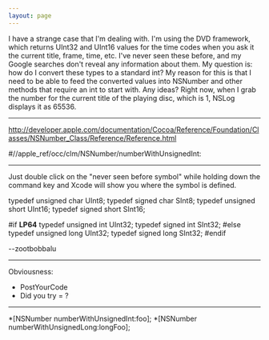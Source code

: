 ```yaml
---
layout: page
---
```


I have a strange case that I'm dealing with. I'm using the DVD framework, which returns UInt32 and UInt16 values for the time codes when you ask it the current title, frame, time, etc. I've never seen these before, and my Google searches don't reveal any information about them. My question is: how do I convert these types to a standard int? My reason for this is that I need to be able to feed the converted values into NSNumber and other methods that require an int to start with. Any ideas? Right now, when I grab the number for the current title of the playing disc, which is 1, NSLog  displays it as 65536.

----
http://developer.apple.com/documentation/Cocoa/Reference/Foundation/Classes/NSNumber_Class/Reference/Reference.html

#//apple_ref/occ/clm/NSNumber/numberWithUnsignedInt:

----
Just double click on the "never seen before symbol" while holding down the command key and Xcode will show you where the symbol is defined. 

    
typedef unsigned char                   UInt8;
typedef signed char                     SInt8;
typedef unsigned short                  UInt16;
typedef signed short                    SInt16;

#if __LP64__
typedef unsigned int                    UInt32;
typedef signed int                      SInt32;
#else
typedef unsigned long                   UInt32;
typedef signed long                     SInt32;
#endif


--zootbobbalu

----
Obviousness:

* PostYourCode
* Did you try     = ?


----

*[NSNumber numberWithUnsignedInt:foo];
*[NSNumber numberWithUnsignedLong:longFoo];
